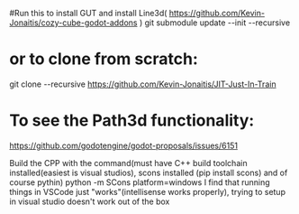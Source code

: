 #Run this to install GUT and install Line3d(
	https://github.com/Kevin-Jonaitis/cozy-cube-godot-addons
)
git submodule update --init --recursive

# or to clone from scratch:
git clone --recursive https://github.com/Kevin-Jonaitis/JIT-Just-In-Train

# To see the Path3d functionality:
https://github.com/godotengine/godot-proposals/issues/6151

 Build the CPP with the command(must have C++ build toolchain installed(easiest is visual studios), scons installed (pip install scons) and of course pythin)
python -m SCons platform=windows 
 I find that running things in VSCode just "works"(intellisense works properly), trying to setup in visual studio doesn't work out of the box